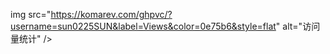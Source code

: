 img src="https://komarev.com/ghpvc/?username=sun0225SUN&label=Views&color=0e75b6&style=flat" alt="访问量统计" />
